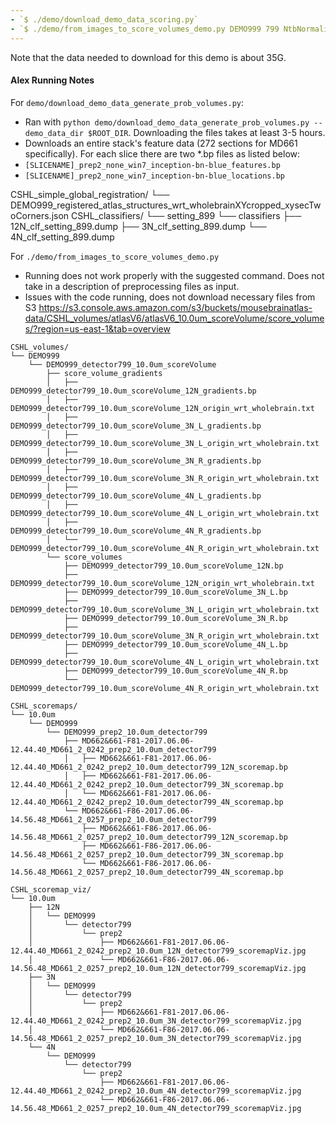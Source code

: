 ```yaml
---
- `$ ./demo/download_demo_data_scoring.py`
- `$ ./demo/from_images_to_score_volumes_demo.py DEMO999 799 NtbNormalizedAdaptiveInvertedGammaJpeg --structure_list "[\"3N\", \"4N\", \"12N\"]"`
---
```


Note that the data needed to download for this demo is about 35G.

#### Alex Running Notes
For `demo/download_demo_data_generate_prob_volumes.py`:
- Ran with `python demo/download_demo_data_generate_prob_volumes.py --demo_data_dir $ROOT_DIR`. Downloading the files takes at least 3-5 hours.
- Downloads an entire stack's feature data (272 sections for MD661 specifically). For each slice there are two *.bp files as listed below:
 - `[SLICENAME]_prep2_none_win7_inception-bn-blue_features.bp`
 - `[SLICENAME]_prep2_none_win7_inception-bn-blue_locations.bp`
 
 CSHL_simple_global_registration/
└── DEMO999_registered_atlas_structures_wrt_wholebrainXYcropped_xysecTwoCorners.json
CSHL_classifiers/
└── setting_899
    └── classifiers
        ├── 12N_clf_setting_899.dump
        ├── 3N_clf_setting_899.dump
        └── 4N_clf_setting_899.dump

For `./demo/from_images_to_score_volumes_demo.py`
- Running does not work properly with the suggested command. Does not take in a description of preprocessing files as input.
- Issues with the code running, does not download necessary files from S3 https://s3.console.aws.amazon.com/s3/buckets/mousebrainatlas-data/CSHL_volumes/atlasV6/atlasV6_10.0um_scoreVolume/score_volumes/?region=us-east-1&tab=overview

```
CSHL_volumes/
└── DEMO999
    └── DEMO999_detector799_10.0um_scoreVolume
        ├── score_volume_gradients
        │   ├── DEMO999_detector799_10.0um_scoreVolume_12N_gradients.bp
        │   ├── DEMO999_detector799_10.0um_scoreVolume_12N_origin_wrt_wholebrain.txt
        │   ├── DEMO999_detector799_10.0um_scoreVolume_3N_L_gradients.bp
        │   ├── DEMO999_detector799_10.0um_scoreVolume_3N_L_origin_wrt_wholebrain.txt
        │   ├── DEMO999_detector799_10.0um_scoreVolume_3N_R_gradients.bp
        │   ├── DEMO999_detector799_10.0um_scoreVolume_3N_R_origin_wrt_wholebrain.txt
        │   ├── DEMO999_detector799_10.0um_scoreVolume_4N_L_gradients.bp
        │   ├── DEMO999_detector799_10.0um_scoreVolume_4N_L_origin_wrt_wholebrain.txt
        │   ├── DEMO999_detector799_10.0um_scoreVolume_4N_R_gradients.bp
        │   └── DEMO999_detector799_10.0um_scoreVolume_4N_R_origin_wrt_wholebrain.txt
        └── score_volumes
            ├── DEMO999_detector799_10.0um_scoreVolume_12N.bp
            ├── DEMO999_detector799_10.0um_scoreVolume_12N_origin_wrt_wholebrain.txt
            ├── DEMO999_detector799_10.0um_scoreVolume_3N_L.bp
            ├── DEMO999_detector799_10.0um_scoreVolume_3N_L_origin_wrt_wholebrain.txt
            ├── DEMO999_detector799_10.0um_scoreVolume_3N_R.bp
            ├── DEMO999_detector799_10.0um_scoreVolume_3N_R_origin_wrt_wholebrain.txt
            ├── DEMO999_detector799_10.0um_scoreVolume_4N_L.bp
            ├── DEMO999_detector799_10.0um_scoreVolume_4N_L_origin_wrt_wholebrain.txt
            ├── DEMO999_detector799_10.0um_scoreVolume_4N_R.bp
            └── DEMO999_detector799_10.0um_scoreVolume_4N_R_origin_wrt_wholebrain.txt
```
```
CSHL_scoremaps/
└── 10.0um
    └── DEMO999
        └── DEMO999_prep2_10.0um_detector799
            ├── MD662&661-F81-2017.06.06-12.44.40_MD661_2_0242_prep2_10.0um_detector799
            │   ├── MD662&661-F81-2017.06.06-12.44.40_MD661_2_0242_prep2_10.0um_detector799_12N_scoremap.bp
            │   ├── MD662&661-F81-2017.06.06-12.44.40_MD661_2_0242_prep2_10.0um_detector799_3N_scoremap.bp
            │   └── MD662&661-F81-2017.06.06-12.44.40_MD661_2_0242_prep2_10.0um_detector799_4N_scoremap.bp
            └── MD662&661-F86-2017.06.06-14.56.48_MD661_2_0257_prep2_10.0um_detector799
                ├── MD662&661-F86-2017.06.06-14.56.48_MD661_2_0257_prep2_10.0um_detector799_12N_scoremap.bp
                ├── MD662&661-F86-2017.06.06-14.56.48_MD661_2_0257_prep2_10.0um_detector799_3N_scoremap.bp
                └── MD662&661-F86-2017.06.06-14.56.48_MD661_2_0257_prep2_10.0um_detector799_4N_scoremap.bp
```
```
CSHL_scoremap_viz/
└── 10.0um
    ├── 12N
    │   └── DEMO999
    │       └── detector799
    │           └── prep2
    │               ├── MD662&661-F81-2017.06.06-12.44.40_MD661_2_0242_prep2_10.0um_12N_detector799_scoremapViz.jpg
    │               └── MD662&661-F86-2017.06.06-14.56.48_MD661_2_0257_prep2_10.0um_12N_detector799_scoremapViz.jpg
    ├── 3N
    │   └── DEMO999
    │       └── detector799
    │           └── prep2
    │               ├── MD662&661-F81-2017.06.06-12.44.40_MD661_2_0242_prep2_10.0um_3N_detector799_scoremapViz.jpg
    │               └── MD662&661-F86-2017.06.06-14.56.48_MD661_2_0257_prep2_10.0um_3N_detector799_scoremapViz.jpg
    └── 4N
        └── DEMO999
            └── detector799
                └── prep2
                    ├── MD662&661-F81-2017.06.06-12.44.40_MD661_2_0242_prep2_10.0um_4N_detector799_scoremapViz.jpg
                    └── MD662&661-F86-2017.06.06-14.56.48_MD661_2_0257_prep2_10.0um_4N_detector799_scoremapViz.jpg
```
